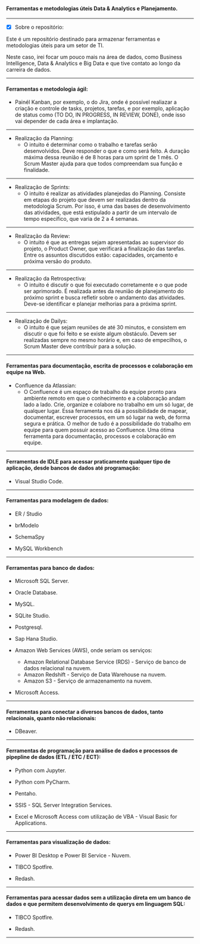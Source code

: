 #### Ferramentas e metodologias úteis Data & Analytics e Planejamento.

---

- [x] Sobre o repositório:

Este é um repositório destinado para armazenar ferramentas e metodologias úteis para um setor de TI. 

Neste caso, irei focar um pouco mais na área de dados, como Business Intelligence, Data & Analytics e Big Data e que tive contato ao longo da carreira de dados.

---

#### Ferramentas e metodologia ágil:

* Painél Kanban, por exemplo, o do Jira, onde é possível realiazar a criação e controle de tasks, projetos, tarefas, e por exemplo, aplicação de status como (TO DO, IN PROGRESS, IN REVIEW, DONE), onde isso vai depender de cada área e implantação.

---

* Realização da Planning:
  - O intuito é determinar como o trabalho e tarefas serão desenvolvidos. Deve responder o que e como será feito. A duração máxima dessa reunião é de 8 horas para um sprint de 1 mês. O Scrum Master ajuda para que todos compreendam sua função e finalidade.

---

* Realização de Sprints:
  - O intuito é realizar as atividades planejedas do Planning. Consiste em etapas do projeto que devem ser realizadas dentro da metodologia Scrum. Por isso, é uma das bases de desenvolvimento das atividades, que está estipulado a partir de um intervalo de tempo específico, que varia de 2 a 4 semanas.

---

* Realização da Review:
  - O intuito é que as entregas sejam apresentadas ao supervisor do projeto, o Product Owner, que verificará a finalização das tarefas. Entre os assuntos discutidos estão: capacidades, orçamento e próxima versão do produto.

---

* Realização da Retrospectiva:
  - O intuito é discutir o que foi executado corretamente e o que pode ser aprimorado. É realizada antes da reunião de planejamento do próximo sprint e busca refletir sobre o andamento das atividades. Deve-se identificar e planejar melhorias para a próxima sprint.

---

* Realização de Dailys:
  - O intuito é que sejam reuniões de até 30 minutos, e consistem em discutir o que foi feito e se existe algum obstáculo. Devem ser realizadas sempre no mesmo horário e, em caso de empecilhos, o Scrum Master deve contribuir para a solução.

---

#### Ferramentas para documentação, escrita de processos e colaboração em equipe na Web.

* Confluence da Atlassian:
  - O Confluence é um espaço de trabalho da equipe pronto para ambiente remoto em que o conhecimento e a colaboração andam lado a lado. Crie, organize e colabore no trabalho em um só lugar, de qualquer lugar. Essa ferramenta nos dá a possibilidade de mapear, documentar, escrever processos, em um só lugar na web, de forma segura e prática. O melhor de tudo é a possibilidade do trabalho em equipe para quem possuir acesso ao Confluence. Uma ótima ferramenta para documentação, processos e colaboração em equipe.

---

#### Ferramentas de IDLE para acessar praticamente qualquer tipo de aplicação, desde bancos de dados até programação:

* Visual Studio Code.

---

#### Ferramentas para modelagem de dados:

* ER / Studio

* brModelo

* SchemaSpy

* MySQL Workbench

---

#### Ferramentas para banco de dados:

* Microsoft SQL Server.

* Oracle Database.

* MySQL.

* SQLite Studio.

* Postgresql.

* Sap Hana Studio.

* Amazon Web Services (AWS), onde seriam os serviços:
  - Amazon Relational Database Service (RDS) - Serviço de banco de dados relacional na nuvem.
  - Amazon Redshift - Serviço de Data Warehouse na nuvem.
  - Amazon S3 - Serviço de armazenamento na nuvem.
  
* Microsoft Access.

---

#### Ferramentas para conectar a diversos bancos de dados, tanto relacionais, quanto não relacionais:

* DBeaver.

---

#### Ferramentas de programação para análise de dados e processos de pipepline de dados (ETL / ETC / ECT):

* Python com Jupyter.

* Python com PyCharm.

* Pentaho.

* SSIS - SQL Server Integration Services.

* Excel e Microsoft Access com utilização de VBA - Visual Basic for Applications.

---

#### Ferramentas para visualização de dados:

* Power BI Desktop e Power BI Service - Nuvem.

* TIBCO Spotfire.

* Redash.

---

#### Ferramentas para acessar dados sem a utilização direta em um banco de dados e que permitem desenvolvimento de querys em linguagem SQL:

* TIBCO Spotfire.

* Redash.

---
